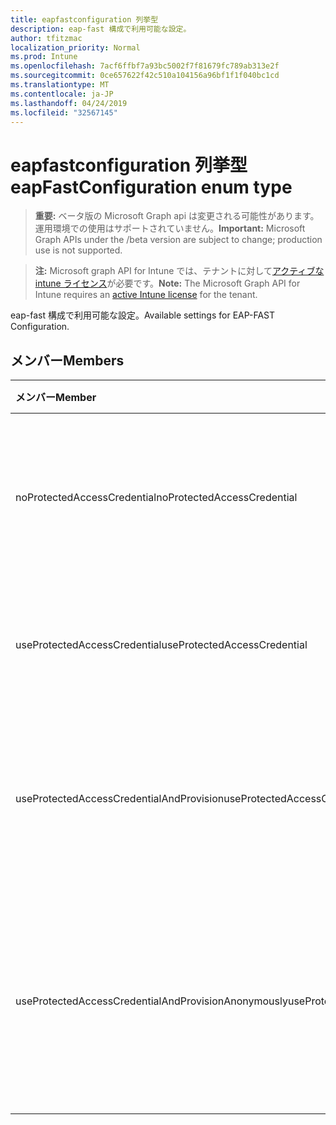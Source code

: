 ```yaml
---
title: eapfastconfiguration 列挙型
description: eap-fast 構成で利用可能な設定。
author: tfitzmac
localization_priority: Normal
ms.prod: Intune
ms.openlocfilehash: 7acf6ffbf7a93bc5002f7f81679fc789ab313e2f
ms.sourcegitcommit: 0ce657622f42c510a104156a96bf1f1f040bc1cd
ms.translationtype: MT
ms.contentlocale: ja-JP
ms.lasthandoff: 04/24/2019
ms.locfileid: "32567145"
---
```

# <a name="eapfastconfiguration-enum-type"></a><span data-ttu-id="bde8a-103">eapfastconfiguration 列挙型</span><span class="sxs-lookup"><span data-stu-id="bde8a-103">eapFastConfiguration enum type</span></span>

> <span data-ttu-id="bde8a-104">**重要:** ベータ版の Microsoft Graph api は変更される可能性があります。運用環境での使用はサポートされていません。</span><span class="sxs-lookup"><span data-stu-id="bde8a-104">**Important:** Microsoft Graph APIs under the /beta version are subject to change; production use is not supported.</span></span>

> <span data-ttu-id="bde8a-105">**注:** Microsoft graph API for Intune では、テナントに対して[アクティブな intune ライセンス](https://go.microsoft.com/fwlink/?linkid=839381)が必要です。</span><span class="sxs-lookup"><span data-stu-id="bde8a-105">**Note:** The Microsoft Graph API for Intune requires an [active Intune license](https://go.microsoft.com/fwlink/?linkid=839381) for the tenant.</span></span>

<span data-ttu-id="bde8a-106">eap-fast 構成で利用可能な設定。</span><span class="sxs-lookup"><span data-stu-id="bde8a-106">Available settings for EAP-FAST Configuration.</span></span>

## <a name="members"></a><span data-ttu-id="bde8a-107">メンバー</span><span class="sxs-lookup"><span data-stu-id="bde8a-107">Members</span></span>
|<span data-ttu-id="bde8a-108">メンバー</span><span class="sxs-lookup"><span data-stu-id="bde8a-108">Member</span></span>|<span data-ttu-id="bde8a-109">値</span><span class="sxs-lookup"><span data-stu-id="bde8a-109">Value</span></span>|<span data-ttu-id="bde8a-110">説明</span><span class="sxs-lookup"><span data-stu-id="bde8a-110">Description</span></span>|
|:---|:---|:---|
|<span data-ttu-id="bde8a-111">noProtectedAccessCredential</span><span class="sxs-lookup"><span data-stu-id="bde8a-111">noProtectedAccessCredential</span></span>|<span data-ttu-id="bde8a-112">.0</span><span class="sxs-lookup"><span data-stu-id="bde8a-112">0</span></span>|<span data-ttu-id="bde8a-113">保護されたアクセス資格情報 (PAC) を使用せずに、eap-fast を使用します。</span><span class="sxs-lookup"><span data-stu-id="bde8a-113">Use EAP-FAST without Protected Access Credential (PAC).</span></span>|
|<span data-ttu-id="bde8a-114">useProtectedAccessCredential</span><span class="sxs-lookup"><span data-stu-id="bde8a-114">useProtectedAccessCredential</span></span>|<span data-ttu-id="bde8a-115">1 </span><span class="sxs-lookup"><span data-stu-id="bde8a-115">1</span></span>|<span data-ttu-id="bde8a-116">保護されたアクセス資格情報 (PAC) を使用します。</span><span class="sxs-lookup"><span data-stu-id="bde8a-116">Use Protected Access Credential (PAC).</span></span>|
|<span data-ttu-id="bde8a-117">useProtectedAccessCredentialAndProvision</span><span class="sxs-lookup"><span data-stu-id="bde8a-117">useProtectedAccessCredentialAndProvision</span></span>|<span data-ttu-id="bde8a-118">2 </span><span class="sxs-lookup"><span data-stu-id="bde8a-118">2</span></span>|<span data-ttu-id="bde8a-119">保護されたアクセス資格情報 (pac) を使用し、pac をプロビジョニングします。</span><span class="sxs-lookup"><span data-stu-id="bde8a-119">Use Protected Access Credential (PAC) and Provision PAC.</span></span>|
|<span data-ttu-id="bde8a-120">useProtectedAccessCredentialAndProvisionAnonymously</span><span class="sxs-lookup"><span data-stu-id="bde8a-120">useProtectedAccessCredentialAndProvisionAnonymously</span></span>|<span data-ttu-id="bde8a-121">3 </span><span class="sxs-lookup"><span data-stu-id="bde8a-121">3</span></span>|<span data-ttu-id="bde8a-122">保護されたアクセス資格情報 (pac) を使用し、pac をプロビジョニングして、匿名で行います。</span><span class="sxs-lookup"><span data-stu-id="bde8a-122">Use Protected Access Credential (PAC), Provision PAC, and do so anonymously.</span></span>|





